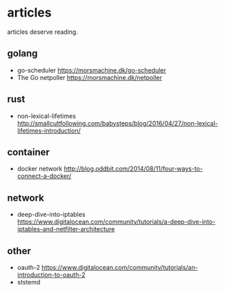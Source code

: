 # articles
articles deserve reading.
## golang
- go-scheduler https://morsmachine.dk/go-scheduler
- The Go netpoller https://morsmachine.dk/netpoller

## rust
- non-lexical-lifetimes http://smallcultfollowing.com/babysteps/blog/2016/04/27/non-lexical-lifetimes-introduction/

## container
- docker network http://blog.oddbit.com/2014/08/11/four-ways-to-connect-a-docker/

## network 
- deep-dive-into-iptables https://www.digitalocean.com/community/tutorials/a-deep-dive-into-iptables-and-netfilter-architecture

## other 
- oauth-2 https://www.digitalocean.com/community/tutorials/an-introduction-to-oauth-2
- ststemd 
